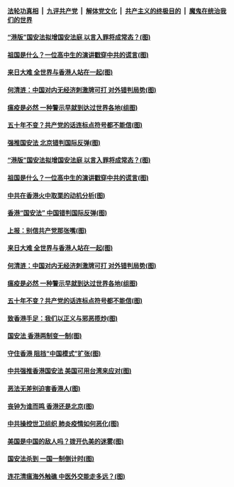 ####  [法轮功真相](../../../../basic/blob/master/README.md?t=05270531) &nbsp;|&nbsp; [九评共产党](../../../../9ping.md/blob/master/README.md?t=05270531) &nbsp;|&nbsp; [解体党文化](../../../../jtdwh.md/blob/master/README.md?t=05270531)  &nbsp;|&nbsp; [共产主义的终极目的](../../../../gczydzjmd.md/blob/master/README.md?t=05270531) &nbsp;|&nbsp; [魔鬼在统治我们的世界](../../../../mgztzwmdsj.md/blob/master/README.md?t=05270531) 

#### [“港版”国安法拟增国安法庭 以言入罪将成常态？(图)](../pages/p4/934558.md?t=05270531) 

#### [祖国是什么？一位高中生的演讲戳穿中共的谎言(图)](../pages/p4/934497.md?t=05270531) 

#### [来日大难 全世界与香港人站在一起(图)](../pages/p4/934448.md?t=05270531) 

#### [何清涟：中国对内无经济刺激牌可打 对外错判局势(图)](../pages/p4/934440.md?t=05270531) 

#### [瘟疫是必然 一种警示早就到达过世界各地(组图)](../pages/p4/934381.md?t=05270531) 

#### [五十年不变？共产党的话连标点符号都不能信(图)](../pages/p4/934395.md?t=05270531) 

#### [强推国安法 北京错判国际反弹(图)](../pages/p4/934559.md?t=05270531) 

#### [“港版”国安法拟增国安法庭 以言入罪将成常态？(图)](../pages/p4/934558.md?t=05270531) 

#### [祖国是什么？一位高中生的演讲戳穿中共的谎言(图)](../pages/p4/934497.md?t=05270531) 

#### [中共在香港火中取栗的动机分析(图)](../pages/p4/934455.md?t=05270531) 

#### [香港“国安法” 中国错判国际反弹(图)](../pages/p4/934453.md?t=05270531) 

#### [上报：别信共产党那张嘴(图)](../pages/p4/934452.md?t=05270531) 

#### [来日大难 全世界与香港人站在一起(图)](../pages/p4/934448.md?t=05270531) 

#### [何清涟：中国对内无经济刺激牌可打 对外错判局势(图)](../pages/p4/934440.md?t=05270531) 

#### [瘟疫是必然 一种警示早就到达过世界各地(组图)](../pages/p4/934381.md?t=05270531) 

#### [五十年不变？共产党的话连标点符号都不能信(图)](../pages/p4/934395.md?t=05270531) 

#### [致香港手足：我们以正义与邪恶揽炒(图)](../pages/p4/934342.md?t=05270531) 

#### [国安法 香港两制变一制(图)](../pages/p4/934329.md?t=05270531) 

#### [守住香港 阻挡“中国模式”扩张(图)](../pages/p4/934341.md?t=05270531) 

#### [中共强推香港国安法 美国可用台湾来应对(图)](../pages/p4/934338.md?t=05270531) 

#### [恶法无差别迫害香港人(图)](../pages/p4/934325.md?t=05270531) 

#### [丧钟为谁而鸣 香港还是北京(图)](../pages/p4/934336.md?t=05270531) 

#### [中共操控世卫组织 肺炎疫情如何恶化(图)](../pages/p4/934268.md?t=05270531) 

#### [美国是中国的敌人吗？拨开仇美的迷雾(图)](../pages/p4/934263.md?t=05270531) 

#### [国安法杀到 一国一制倒计时(图)](../pages/p4/934240.md?t=05270531) 

#### [连花清瘟海外触礁 中医外交能走多远？(图)](../pages/p4/934224.md?t=05270531) 

